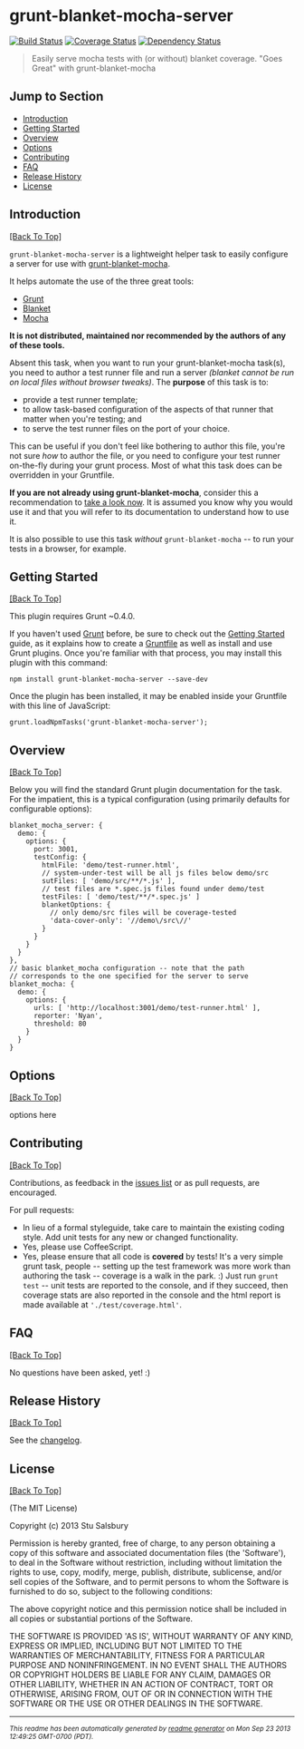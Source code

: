# grunt-blanket-mocha-server
[![Build Status](https://secure.travis-ci.org/stu-salsbury/grunt-blanket-mocha-server.png?branch=master)](http://travis-ci.org/stu-salsbury/grunt-blanket-mocha-server)
[![Coverage Status](https://coveralls.io/repos/stu-salsbury/grunt-blanket-mocha-server/badge.png)](https://coveralls.io/r/stu-salsbury/grunt-blanket-mocha-server)
[![Dependency Status](https://gemnasium.com/stu-salsbury/grunt-blanket-mocha-server.png)](https://gemnasium.com/stu-salsbury/grunt-blanket-mocha-server)

> Easily serve mocha tests with (or without) blanket coverage. "Goes Great" with grunt-blanket-mocha

## Jump to Section

* [Introduction](#introduction)
* [Getting Started](#getting-started)
* [Overview](#overview)
* [Options](#options)
* [Contributing](#contributing)
* [FAQ](#faq)
* [Release History](#release-history)
* [License](#license)

## Introduction
[[Back To Top]](#jump-to-section)

`grunt-blanket-mocha-server` is a lightweight helper task to easily
configure a server for use with <a
href="https://github.com/ModelN/grunt-blanket-mocha" target="_blank">grunt-blanket-mocha</a>.

It helps automate the use of the three great tools:

* <a href="http://gruntjs.com" target="_blank" title="Grunt Website">Grunt</a>
* <a href="http://blanketjs.org/" target="_blank" title="BlanketJS Website">Blanket</a>
* <a href="http://visionmedia.github.io/mocha/" target="_blank" title="Mocha Website">Mocha</a>

**It is not distributed, maintained nor recommended by the
authors of any of these tools.**

<div style="clear: both"></div>

Absent this task, when you want to run your grunt-blanket-mocha
task(s), you need to author a test runner file and run a server
*(blanket cannot be run on local files without browser tweaks)*.  The
**purpose** of this task is to:

* provide a test runner template;
* to allow task-based configuration of the aspects of that runner that
matter when you're testing; and
* to serve the test runner files on the port of your choice.

This can be useful if you don't feel like bothering to author
this file, you're not sure *how* to author the file, or you need to
  configure your test runner on-the-fly during your
grunt process.  Most of what this task does can be overridden in your
Gruntfile.

__If you are not already using grunt-blanket-mocha__, consider this a
recommendation to <a
href="https://github.com/ModelN /grunt-blanket-mocha"
target="_blank">take a look now</a>.  It is assumed you know
why you would use it and that you will refer to its documentation to
understand how to use it.

It is also possible to use this task *without* `grunt-blanket-mocha`
-- to run your tests in a browser, for example.


## Getting Started
[[Back To Top]](#jump-to-section)

This plugin requires Grunt ~0.4.0.

If you haven't used <a href="http://gruntjs.com" target="_blank">Grunt</a> before, be sure to check out the <a href="http://gruntjs.com/getting-started"
target="_blank">Getting
Started</a> guide, as it explains how to create a <a href="http://gruntjs.com/sample-gruntfile"
target="_blank">Gruntfile</a> as well as
install and use Grunt plugins. Once you're familiar with that process,
you may install this plugin with this command:

```
npm install grunt-blanket-mocha-server --save-dev
```

Once the plugin has been installed, it may be enabled inside your Gruntfile with this line of JavaScript:

```
grunt.loadNpmTasks('grunt-blanket-mocha-server');
```


## Overview
[[Back To Top]](#jump-to-section)

Below you will find the standard Grunt plugin documentation for the task.  For
the impatient, this is a typical configuration (using primarily defaults for configurable
options):

```
blanket_mocha_server: {
  demo: {
    options: {
      port: 3001,
      testConfig: {
        htmlFile: 'demo/test-runner.html',
        // system-under-test will be all js files below demo/src
        sutFiles: [ 'demo/src/**/*.js' ],
        // test files are *.spec.js files found under demo/test
        testFiles: [ 'demo/test/**/*.spec.js' ]
        blanketOptions: {
          // only demo/src files will be coverage-tested
          'data-cover-only': '//demo\/src\//'
        }
      }
    }
  }
},
// basic blanket_mocha configuration -- note that the path
// corresponds to the one specified for the server to serve
blanket_mocha: {
  demo: {
    options: {
      urls: [ 'http://localhost:3001/demo/test-runner.html' ],
      reporter: 'Nyan',
      threshold: 80
    }
  }
}
```


## Options
[[Back To Top]](#jump-to-section)

options here


## Contributing
[[Back To Top]](#jump-to-section)

Contributions, as feedback in the [issues list](issues) or as pull requests, are encouraged.

For pull requests:

* In lieu of a formal styleguide, take care to maintain the existing
coding style. Add unit tests for any new or changed functionality.
* Yes, please use CoffeeScript.
* Yes, please ensure that all code is **covered** by tests! It's a very simple grunt task, people -- setting
up the test framework was more work than authoring the task -- coverage
is a walk in the park. :)  Just run `grunt test` -- unit tests are reported to the console, and if they succeed,
then coverage stats are also reported in the console and the html report is made available at `'./test/coverage.html'`.


## FAQ
[[Back To Top]](#jump-to-section)

No questions have been asked, yet! :)


## Release History
[[Back To Top]](#jump-to-section)

See the [changelog](CHANGELOG.md).


## License
[[Back To Top]](#jump-to-section)

(The MIT License)

Copyright (c) 2013 Stu Salsbury

Permission is hereby granted, free of charge, to any person obtaining a copy of
this software and associated documentation files (the 'Software'), to deal in
the Software without restriction, including without limitation the rights to
use, copy, modify, merge, publish, distribute, sublicense, and/or sell copies of
the Software, and to permit persons to whom the Software is furnished to do so,
subject to the following conditions:

The above copyright notice and this permission notice shall be included in all
copies or substantial portions of the Software.

THE SOFTWARE IS PROVIDED 'AS IS', WITHOUT WARRANTY OF ANY KIND, EXPRESS OR
IMPLIED, INCLUDING BUT NOT LIMITED TO THE WARRANTIES OF MERCHANTABILITY, FITNESS
FOR A PARTICULAR PURPOSE AND NONINFRINGEMENT. IN NO EVENT SHALL THE AUTHORS OR
COPYRIGHT HOLDERS BE LIABLE FOR ANY CLAIM, DAMAGES OR OTHER LIABILITY, WHETHER
IN AN ACTION OF CONTRACT, TORT OR OTHERWISE, ARISING FROM, OUT OF OR IN
CONNECTION WITH THE SOFTWARE OR THE USE OR OTHER DEALINGS IN THE SOFTWARE.




--------
<small>_This readme has been automatically generated by [readme generator](https://github.com/aponxi/grunt-readme-generator) on Mon Sep 23 2013 12:49:25 GMT-0700 (PDT)._</small>